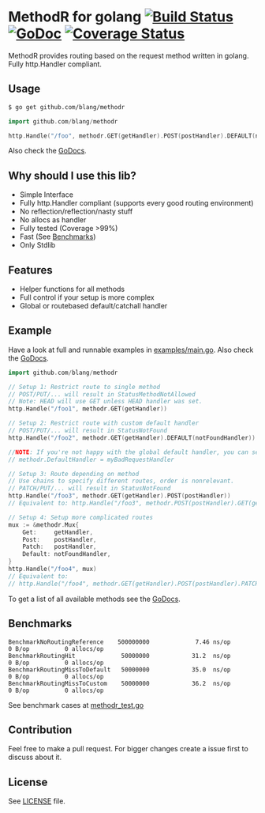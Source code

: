MethodR for golang [![Build Status](https://drone.io/github.com/blang/methodr/status.png)](https://drone.io/github.com/blang/methodr/latest) [![GoDoc](https://godoc.org/github.com/blang/methodr?status.png)](https://godoc.org/github.com/blang/methodr) [![Coverage Status](https://img.shields.io/coveralls/blang/methodr.svg)](https://coveralls.io/r/blang/methodr?branch=master)
======

MethodR provides routing based on the request method written in golang. Fully http.Handler compliant.

Usage
-----
```bash
$ go get github.com/blang/methodr
```

```go
import github.com/blang/methodr

http.Handle("/foo", methodr.GET(getHandler).POST(postHandler).DEFAULT(notFoundHandler))
```

Also check the [GoDocs](http://godoc.org/github.com/blang/methodr).

Why should I use this lib?
-----

- Simple Interface
- Fully http.Handler compliant (supports every good routing environment)
- No reflection/reflection/nasty stuff
- No allocs as handler
- Fully tested (Coverage >99%)
- Fast (See [Benchmarks](#benchmarks))
- Only Stdlib


Features
-----

- Helper functions for all methods
- Full control if your setup is more complex
- Global or routebased default/catchall handler


Example
-----

Have a look at full and runnable examples in [examples/main.go](examples/main.go).
Also check the [GoDocs](http://godoc.org/github.com/blang/methodr).

```go
import github.com/blang/methodr

// Setup 1: Restrict route to single method
// POST/PUT/... will result in StatusMethodNotAllowed
// Note: HEAD will use GET unless HEAD handler was set.
http.Handle("/foo1", methodr.GET(getHandler))

// Setup 2: Restrict route with custom default handler
// POST/PUT/... will result in StatusNotFound
http.Handle("/foo2", methodr.GET(getHandler).DEFAULT(notFoundHandler))

//NOTE: If you're not happy with the global default handler, you can set it:
// methodr.DefaultHandler = myBadRequestHandler

// Setup 3: Route depending on method
// Use chains to specify different routes, order is nonrelevant.
// PATCH/PUT/... will result in StatusNotFound
http.Handle("/foo3", methodr.GET(getHandler).POST(postHandler))
// Equivalent to: http.Handle("/foo3", methodr.POST(postHandler).GET(getHandler))

// Setup 4: Setup more complicated routes
mux := &methodr.Mux{
    Get:     getHandler,
    Post:    postHandler,
    Patch:   postHandler,
    Default: notFoundHandler,
}
http.Handle("/foo4", mux)
// Equivalent to:
// http.Handle("/foo4", methodr.GET(getHandler).POST(postHandler).PATCH(postHandler).DEFAULT(notFoundHandler))
```

To get a list of all available methods see the [GoDocs](http://godoc.org/github.com/blang/methodr).

Benchmarks
-----

```
BenchmarkNoRoutingReference    500000000             7.46 ns/op         0 B/op          0 allocs/op
BenchmarkRoutingHit             50000000            31.2  ns/op         0 B/op          0 allocs/op
BenchmarkRoutingMissToDefault   50000000            35.0  ns/op         0 B/op          0 allocs/op
BenchmarkRoutingMissToCustom    50000000            36.2  ns/op         0 B/op          0 allocs/op
```

See benchmark cases at [methodr_test.go](methodr_test.go)


Contribution
-----

Feel free to make a pull request. For bigger changes create a issue first to discuss about it.


License
-----

See [LICENSE](LICENSE) file.
